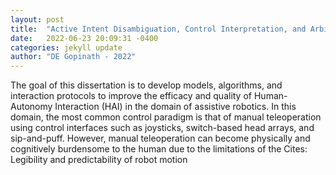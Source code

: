 ```yaml
---
layout: post
title:  "Active Intent Disambiguation, Control Interpretation, and Arbitration for Assistive Robotics"
date:   2022-06-23 20:09:31 -0400
categories: jekyll update
author: "DE Gopinath - 2022"
---
```

The goal of this dissertation is to develop models, algorithms, and interaction protocols to improve the efficacy and quality of Human-Autonomy Interaction (HAI) in the domain of assistive robotics. In this domain, the most common control paradigm is that of manual teleoperation using control interfaces such as joysticks, switch-based head arrays, and sip-and-puff. However, manual teleoperation can become physically and cognitively burdensome to the human due to the limitations of the 
Cites: Legibility and predictability of robot motion